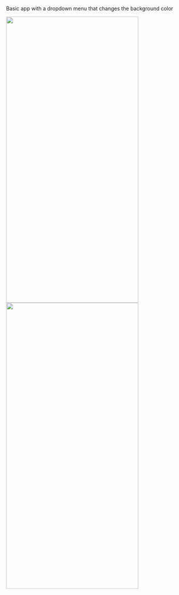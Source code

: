 Basic app with a dropdown menu that changes the background color

<p float="left">
  <img src="https://user-images.githubusercontent.com/89944583/193203564-4df04dba-7e93-4305-becf-ccb8a8f95bd8.png" width=360 height=780>
  <img src="https://user-images.githubusercontent.com/89944583/193203625-5a8cbb30-7b0b-4ab8-b892-8b7303881ad3.png" width=360 height=780>
</p>
